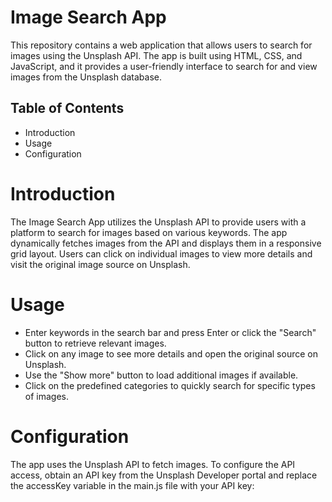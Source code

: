 # Image Search App

This repository contains a web application that allows users to search for images using the Unsplash API. The app is built using HTML, CSS, and JavaScript, and it provides a user-friendly interface to search for and view images from the Unsplash database.

## Table of Contents
* Introduction
* Usage
* Configuration

# Introduction

The Image Search App utilizes the Unsplash API to provide users with a platform to search for images based on various keywords. The app dynamically fetches images from the API and displays them in a responsive grid layout. Users can click on individual images to view more details and visit the original image source on Unsplash.

# Usage
* Enter keywords in the search bar and press Enter or click the "Search" button to retrieve relevant images.
* Click on any image to see more details and open the original source on Unsplash.
* Use the "Show more" button to load additional images if available.
* Click on the predefined categories to quickly search for specific types of images.

# Configuration


The app uses the Unsplash API to fetch images. To configure the API access, obtain an API key from the Unsplash Developer portal and replace the accessKey variable in the main.js file with your API key:
